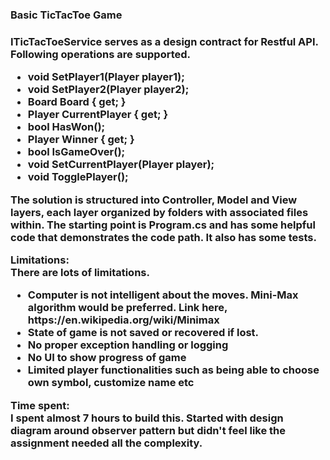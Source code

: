 <h3>Basic TicTacToe Game<h3>

<p>ITicTacToeService serves as a design contract for Restful API. 
<br/> Following operations are supported. </p>

<ul>
  <li>void SetPlayer1(Player player1); </li>
  <li>void SetPlayer2(Player player2);</li>
  <li>Board Board { get; }</li>
  <li>Player CurrentPlayer { get; }</li>
  <li>bool HasWon();</li>
  <li>Player Winner { get; }</li>
  <li>bool IsGameOver();</li>
  <li>void SetCurrentPlayer(Player player);</li>
  <li>void TogglePlayer();</li>
</ul>
<p>
The solution is structured into Controller, Model and View layers, each layer organized by folders with associated files within.
The starting point is Program.cs and has some helpful code that demonstrates the code path. 
It also has some tests. 
</p>

<span><b>Limitations:</b></span><br/>
There are lots of limitations. <br/>
<ul>
<li>Computer is not intelligent about the moves. Mini-Max algorithm would be preferred. Link here, https://en.wikipedia.org/wiki/Minimax </li>
  <li>State of game is not saved or recovered if lost.</li>
  <li> No proper exception handling or logging </li>
  <li>No UI to show progress of game</li>
  <li>Limited player functionalities such as being able to choose own symbol, customize name etc</li>
</ul>

<p><b>Time spent: </b><br/>
I spent almost 7 hours to build this. Started with design diagram around observer pattern 
but didn't feel like the assignment needed all the complexity. 
</p>
